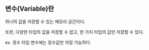 ## 변수(Variable)란

하나의 값을 저장할 수 있는 메모리 공간이다.

또한, 다양한 타입의 값을 저장할 수 없고, 한 가지 타입의 값만 저장할 수 있다.

ex. 정수 타입 변수에는 정수값만 저장 가능하다.
